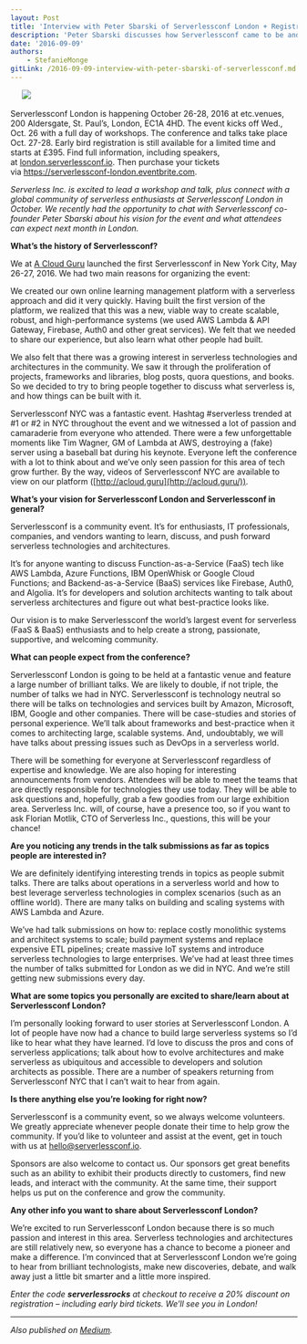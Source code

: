 ```yaml
---
layout: Post
title: 'Interview with Peter Sbarski of Serverlessconf London + Registration Discount'
description: 'Peter Sbarski discusses how Serverlessconf came to be and what it''s future holds'
date: '2016-09-09'
authors:
    - StefanieMonge
gitLink: /2016-09-09-interview-with-peter-sbarski-of-serverlessconf.md
---
```

    
![](https://s3-us-west-2.amazonaws.com/assets.site.serverless.com/blog/legacy/2016/09/Screen-Shot-2016-09-02-at-9.44.03-AM.png)

Serverlessconf London is happening October 26-28, 2016 at etc.venues, 200 Aldersgate, St. Paul’s, London, EC1A 4HD. The event kicks off <span class="aBn" tabindex="0" data-term="goog_1397140873"><span class="aQJ">Wed., Oct.</span></span> 26 with a full day of workshops. The conference and talks take place Oct. 27-28\. Early bird registration is still available for a limited time and starts at £395\. Find full information, including speakers, at [london.serverlessconf.io](http://london.serverlessconf.io/). Then purchase your tickets via [https://serverlessconf-lo<wbr>ndon.eventbrite.com](https://serverlessconf-london.eventbrite.com/).

_Serverless Inc. is excited to lead a workshop and talk, plus connect with a global community of serverless enthusiasts at Serverlessconf London in October. We recently had the opportunity to chat with Serverlessconf co-founder Peter Sbarski about his vision for the event and what attendees can expect next month in London._

**What’s the history of Serverlessconf?**

We at [A Cloud Guru](http://acloud.guru) launched the first Serverlessconf in New York City, May 26-27, 2016\. We had two main reasons for organizing the event:

We created our own online learning management platform with a serverless approach and did it very quickly. Having built the first version of the platform, we realized that this was a new, viable way to create scalable, robust, and high-performance systems (we used AWS Lambda & API Gateway, Firebase, Auth0 and other great services). We felt that we needed to share our experience, but also learn what other people had built.

We also felt that there was a growing interest in serverless technologies and architectures in the community. We saw it through the proliferation of projects, frameworks and libraries, blog posts, quora questions, and books. So we decided to try to bring people together to discuss what serverless is, and how things can be built with it.

Serverlessconf NYC was a fantastic event. Hashtag #serverless trended at #1 or #2 in NYC throughout the event and we witnessed a lot of passion and camaraderie from everyone who attended. There were a few unforgettable moments like Tim Wagner, GM of Lambda at AWS, destroying a (fake) server using a baseball bat during his keynote. Everyone left the conference with a lot to think about and we’ve only seen passion for this area of tech grow further. By the way, videos of Serverlessconf NYC are available to view on our platform ([http://acloud.guru](http://acloud.guru/)).

**What’s your vision for Serverlessconf London and Serverlessconf in general?**

Serverlessconf is a community event. It’s for enthusiasts, IT professionals, companies, and vendors wanting to learn, discuss, and push forward serverless technologies and architectures.

It’s for anyone wanting to discuss Function-as-a-Service (FaaS) tech like AWS Lambda, Azure Functions, IBM OpenWhisk or Google Cloud Functions; and Backend-as-a-Service (BaaS) services like Firebase, Auth0, and Algolia. It’s for developers and solution architects wanting to talk about serverless architectures and figure out what best-practice looks like.

Our vision is to make Serverlessconf the world’s largest event for serverless (FaaS & BaaS) enthusiasts and to help create a strong, passionate, supportive, and welcoming community.

**What can people expect from the conference?**

Serverlessconf London is going to be held at a fantastic venue and feature a large number of brilliant talks. We are likely to double, if not triple, the number of talks we had in NYC. Serverlessconf is technology neutral so there will be talks on technologies and services built by Amazon, Microsoft, IBM, Google and other companies. There will be case-studies and stories of personal experience. We’ll talk about frameworks and best-practice when it comes to architecting large, scalable systems. And, undoubtably, we will have talks about pressing issues such as DevOps in a serverless world.

There will be something for everyone at Serverlessconf regardless of expertise and knowledge. We are also hoping for interesting announcements from vendors. Attendees will be able to meet the teams that are directly responsible for technologies they use today. They will be able to ask questions and, hopefully, grab a few goodies from our large exhibition area. Serverless Inc. will, of course, have a presence too, so if you want to ask Florian Motlik, CTO of Serverless Inc., questions, this will be your chance!

**Are you noticing any trends in the talk submissions as far as topics people are interested in?**

We are definitely identifying interesting trends in topics as people submit talks. There are talks about operations in a serverless world and how to best leverage serverless technologies in complex scenarios (such as an offline world). There are many talks on building and scaling systems with AWS Lambda and Azure.

We’ve had talk submissions on how to: replace costly monolithic systems and architect systems to scale; build payment systems and replace expensive ETL pipelines; create massive IoT systems and introduce serverless technologies to large enterprises. We’ve had at least three times the number of talks submitted for London as we did in NYC. And we’re still getting new submissions every day.

**What are some topics you personally are excited to share/learn about at Serverlessconf London?**

I’m personally looking forward to user stories at Serverlessconf London. A lot of people have now had a chance to build large serverless systems so I’d like to hear what they have learned. I’d love to discuss the pros and cons of serverless applications; talk about how to evolve architectures and make serverless as ubiquitous and accessible to developers and solution architects as possible. There are a number of speakers returning from Serverlessconf NYC that I can’t wait to hear from again.

**Is there anything else you’re looking for right now?**

Serverlessconf is a community event, so we always welcome volunteers. We greatly appreciate whenever people donate their time to help grow the community. If you’d like to volunteer and assist at the event, get in touch with us at [hello@serverlessconf.io](mailto:hello@serverlessconf.io).

Sponsors are also welcome to contact us. Our sponsors get great benefits such as an ability to exhibit their products directly to customers, find new leads, and interact with the community. At the same time, their support helps us put on the conference and grow the community.

**Any other info you want to share about Serverlessconf London?**

We’re excited to run Serverlessconf London because there is so much passion and interest in this area. Serverless technologies and architectures are still relatively new, so everyone has a chance to become a pioneer and make a difference. I’m convinced that at Serverlessconf London we’re going to hear from brilliant technologists, make new discoveries, debate, and walk away just a little bit smarter and a little more inspired.

_Enter the code **serverlessrocks** at checkout to receive a 20% discount on registration – including early bird tickets. We’ll see you in London!_

* * *

_Also published on [Medium](https://medium.com/@serverlessinc/interview-with-peter-sbarski-of-serverlessconf-london-registration-discount-135f955833ed)._
